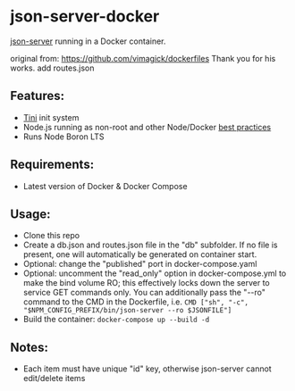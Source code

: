 # json-server-docker
[json-server](https://github.com/typicode/json-server) running in a Docker container.

original from: https://github.com/vimagick/dockerfiles Thank you for his works.
add routes.json

## Features:
- [Tini](https://github.com/krallin/tini) init system
- Node.js running as non-root and other Node/Docker [best practices](https://github.com/nodejs/docker-node/blob/master/docs/BestPractices.md)
- Runs Node Boron LTS

## Requirements:
- Latest version of Docker & Docker Compose

## Usage:
- Clone this repo
- Create a db.json and routes.json file in the "db" subfolder. If no file is present, one will automatically be generated on container start.
- Optional: change the "published" port in docker-compose.yaml
- Optional: uncomment the "read_only" option in docker-compose.yml to make the bind volume RO; this effectively locks down the server to service GET commands only. You can additionally pass the "--ro" command to the CMD in the Dockerfile, i.e.
`CMD ["sh", "-c", "$NPM_CONFIG_PREFIX/bin/json-server --ro $JSONFILE"]`
- Build the container:
`docker-compose up --build -d`

## Notes:
- Each item must have unique "id" key, otherwise json-server cannot edit/delete items

